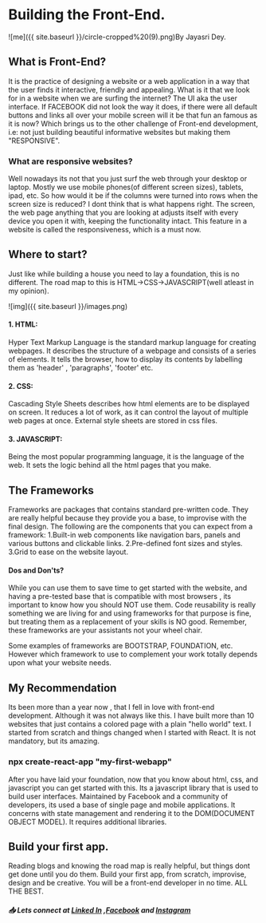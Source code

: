 # Building the Front-End.



![me]({{ site.baseurl }}/circle-cropped%20(9).png)By Jayasri Dey.


## What is Front-End?
It is the practice of designing a website or a web application in a way that the user finds it interactive, friendly and appealing. What is it that we look for in a website when we are surfing the internet? The UI aka the user interface. If FACEBOOK did not look the way it does, if there were all default buttons and links all over your mobile screen will it be that fun an famous as it is now? Which brings us to the other challenge of Front-end development, i.e: not just building beautiful informative websites but making them "RESPONSIVE".

### What are responsive websites?
Well nowadays its not that you just surf the web through your desktop or laptop. Mostly we use mobile phones(of different screen sizes), tablets, ipad, etc. So how would it be if the columns were turned into rows when the screen size is reduced? I dont think that is what happens right. The screen, the web page anything that you are looking at adjusts itself with every device you open it with, keeping the functionality intact. This feature in a website is called the responsiveness, which is a must now.

## Where to start?

Just like while building a house you need to lay a foundation, this is no different. The road map to this is HTML->CSS->JAVASCRIPT(well atleast in my opinion). 


![img]({{ site.baseurl }}/images.png)

#### 1. HTML: 
Hyper Text Markup Language is the standard markup language for creating webpages. It describes the structure of a webpage and consists of a series of elements. It tells the browser, how to display its contents by labelling them as 'header' , 'paragraphs', 'footer' etc.

#### 2. CSS:
Cascading Style Sheets describes how html elements are to be displayed on screen. It reduces a lot of work, as it can control the layout of multiple web pages at once. External style sheets are stored in css files.

#### 3. JAVASCRIPT:
Being the most popular programming language, it is the language of the web. It sets the logic behind all the html pages that you make.

## The Frameworks

Frameworks are packages that contains standard pre-written code. They are really helpful because they provide you a base, to improvise with the final design. The following are the components that you can expect from a framework:
1.Built-in web components like navigation bars, panels and various buttons and clickable links.
2.Pre-defined font sizes and styles.
3.Grid to ease on the website layout.

#### Dos and Don'ts?

While you can use them to save time to get started with the website, and having a pre-tested base that is compatible with most browsers , its important to know how you should NOT use them.
Code reusability is really something we are living for and using frameworks for that purpose is fine, but treating them as a replacement of your skills is NO good. Remember, these frameworks are your assistants not your wheel chair.

Some examples of frameworks are BOOTSTRAP, FOUNDATION, etc. However which framework to use to complement your work totally depends upon what your website needs.

## My Recommendation

Its been more than a year now , that I fell in love with front-end development. Although it was not always like this. I have built more than 10 websites that just contains a colored page  with a plain "hello world" text. I started from scratch and things changed when I started with React. It is not mandatory, but its amazing.

### npx create-react-app "my-first-webapp"

After you have laid your foundation, now that you know about html, css, and javascript you can get started with this. Its a javascript library that is used to build user interfaces. Maintained by Facebook and a community of developers, its used a base of single page and mobile applications. It concerns with state management and rendering it to the DOM(DOCUMENT OBJECT MODEL). It requires additional libraries.

## Build your first app.

Reading blogs and knowing the road map is really helpful, but things dont get done until you do them. Build your first app, from scratch, improvise, design and be creative. You will be a front-end developer in no time. ALL THE BEST.
 
 
##### 📥 Lets connect at [Linked In](https://www.linkedin.com/in/jayasri-dey-55625918b/) ,[Facebook](https://www.facebook.com/Jayasri.dey6/) and [Instagram](https://www.instagram.com/_._a_whim_.away._/)  
